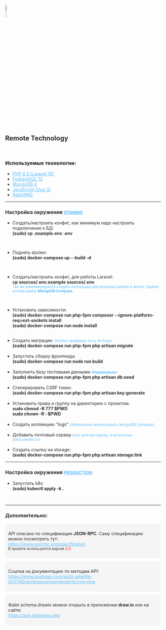 <img src="https://avatars.githubusercontent.com/u/153977186?s=400&u=7268ad55ed694cec25c1467486710abb82bc9ad8&v=4" style="width: 10%">
<h2 style="color: #2c2c2c;">Remote Technology</h2>
<br>
<h3>Используемые технологии:</h3>
<ul>
    <li>
        <a href="#" style="color: #57bafb;">PHP 8.3 (Laravel 10)</a>
    </li>
    <li>
        <a href="#" style="color: #57bafb;">PostgreSQL 13</a>
    </li>
    <li>
        <a href="#" style="color: #57bafb;">MongoDB 4</a>
    </li>
    <li>
        <a href="#" style="color: #57bafb;">JavaScript (Vue 3)</a>
    </li>
    <li>
        <a href="#" style="color: #57bafb;">RabbitMQ</a>
    </li>
</ul>
<hr>
<h3 style="color: #2c2c2c;">Настройка окружения <small><b style="color: #57bafb;text-decoration: underline;text-decoration-color: #57bafb;">STAGING</b></small></h3>
<ul>
    <li>
        <p>
            <span style="color: #2c2c2c;">Создать/настроить конфиг, как минимум надо настроить подключение к БД:</span><br>
            <b style="color: #2c2c2c;">(sudo) cp .example.env .env</b><br>
        </p>
    </li>
    <br />
    <li>
        <p>
            <span style="color: #2c2c2c;">Поднять docker:</span><br>
            <b style="color: #2c2c2c;">(sudo) docker-compose up --build -d</b>
        </p>
    </li>
    <br />
    <li>
        <p>
            <span style="color: #2c2c2c;">Создать/настроить конфиг, для работы Laravel:</span><br>
            <b style="color: #2c2c2c;">cp sources/.env.example sources/.env</b><br>
            <small style="color: #57bafb;">Так же рекоммендуется создать коллекцию для журнала ошибок в монге. Удобно использовать <b style="color: #57bafb;">MongoDB Compass</b>.</small><br>
        </p>
    </li>
    <br />
    <li>
        <p>
            <span style="color: #2c2c2c;">Установить зависимости:</span><br>
            <b style="color: #2c2c2c;">(sudo) docker-compose run php-fpm composer --ignore-platform-req=ext-sockets install</b><br>
            <b style="color: #2c2c2c;">(sudo) docker-compose run node install</b><br>
        </p>
    </li>
    <br />
    <li>
        <span style="color: #2c2c2c;">Создать миграции: <small style="color: #57bafb;">(Нужно проверить есть ли база)</small></span><br>
        <b style="color: #2c2c2c;">(sudo) docker-compose run php-fpm php artisan migrate</b><br>
    </li>
    <br />
    <li>
        <span style="color: #2c2c2c;">Запустить сборку фронтенда:</span><br>
        <b style="color: #2c2c2c;">(sudo) docker-compose run node run build</b><br>
    </li>
    <br />
    <li>
        <span style="color: #2c2c2c;">Заполнить базу тестовыми данными <b><small style="color: #57bafb;">Опционально</small></b>:</span><br>
        <b style="color: #2c2c2c;">(sudo) docker-compose run php-fpm php artisan db:seed</b><br>
    </li>
    <br />
    <li>
        <span style="color: #2c2c2c;">Сгенерировать CSRF токен:</span><br>
        <b style="color: #2c2c2c;">(sudo) docker-compose run php-fpm php artisan key:generate</b><br>
    </li>
    <br />
    <li>
        <span style="color: #2c2c2c;">Установить права и группу на директорию с проектом:</span><br>
        <b style="color: #2c2c2c;">sudo chmod -R 777 $PWD</b><br>
        <b style="color: #2c2c2c;">sudo chown -R <MY GROUP>:<MY GROUP> $PWD</b><br>
    </li>
    <br />
    <li>
        <span style="color: #2c2c2c;">Создать коллекцию "logs" <small style="color: #57bafb;">(Желательно использовать MongoDB Compass)</small></span><br>
    </li>
    <br />
    <li>
        <span style="color: #2c2c2c;">Добавить почтовый сервер <small style="color: #57bafb;">(или хотя бы пароль, я использую smtp.yandex.ru)</small></span><br>
    </li>
    <br />
    <li>
        <span style="color: #2c2c2c;">Создать ссылку на storage:</span><br>
        <b style="color: #2c2c2c;">(sudo) docker-compose run php-fpm php artisan storage:link</b><br>
    </li>
</ul>
<hr />
<h3 style="color: #2c2c2c;">Настройка окружения <small><b style="color: #57bafb;text-decoration: underline;text-decoration-color: #57bafb;">PRODUCTION</b></small></h3>
<ul>
    <li>
        <p>
            <span style="color: #2c2c2c;">Запустить k8s:</span><br>
            <b style="color: #2c2c2c;">(sudo) kubectl apply -k .</b><br>
        </p>
    </li>
    <br />
</ul>
<hr />
<h3 style="color: #2c2c2c;">Дополнительно:</h3>
<div style="background-color: #f5f5f5;padding: 0.7em;border-radius: 0.4em;margin-bottom:10px;">
    <p style="color: #2c2c2c;">
        API описано по спецификации <b>JSON-RPC</b>. Саму спецификацию можно посмотреть тут:<br />
        <a href="https://www.jsonrpc.org/specification" style="color: #57bafb;">https://www.jsonrpc.org/specification</a><br />
        <small>В проекте используется версия <span style="color: red;">2.0</span></small>
    </p>
</div>
<div style="background-color: #f5f5f5;padding: 0.7em;border-radius: 0.4em;margin-bottom:10px;">
    <p style="color: #2c2c2c;">
        Ссылка на документацию по методам API:<br />
        <a href="https://www.postman.com/gold-satellite-925746/workspace/sportexperts/overview" style="color: #57bafb;">
            https://www.postman.com/gold-satellite-925746/workspace/sportexperts/overview
        </a><br />
    </p>
</div>
<div style="background-color: #f5f5f5;padding: 0.7em;border-radius: 0.4em;margin-bottom:10px;">
    <p style="color: #2c2c2c;">
        Файл schema.drawio можно открыть в приложении <b>draw.io</b> или на сайте:<br />
        <a href="https://app.diagrams.net/" style="color: #57bafb;">https://app.diagrams.net/</a><br />
    </p>
</div>